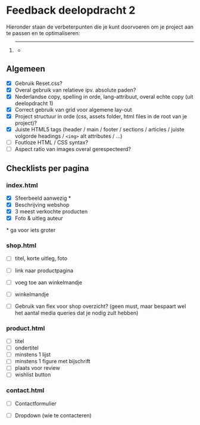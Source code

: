 # Feedback deelopdracht 2

Hieronder staan de verbeterpunten die je kunt doorvoeren om je project aan te passen en te optimaliseren:

1. ****
   - 

## Algemeen
- [x] Gebruik Reset.css?
- [x] Overal gebruik van relatieve ipv. absolute paden?
- [x] Nederlandse copy, spelling in orde, lang-attribuut, overal echte copy (uit deelopdracht 1)
- [x] Correct gebruik van grid voor algemene lay-out
- [x] Project structuur in orde (css, assets folder, html files in de root van je project)?
- [x] Juiste HTML5 tags (header / main / footer / sections / articles / juiste volgorde headings / `<img>` alt attributes / ...)
- [ ] Foutloze HTML / CSS syntax?
- [ ] Aspect ratio van images overal gerespecteerd?

## Checklists per pagina

### index.html

- [x] Sfeerbeeld aanwezig *
- [x] Beschrijving webshop
- [x] 3 meest verkochte producten
- [x] Foto & uitleg auteur

\* ga voor iets groter

### shop.html

- [ ] titel, korte uitleg, foto
- [ ] link naar productpagina
- [ ] voeg toe aan winkelmandje
- [ ] winkelmandje

- [ ] Gebruik van flex voor shop overzicht? (geen must, maar bespaart wel het aantal media queries dat je nodig zult hebben)

### product.html

- [ ] titel
- [ ] ondertitel
- [ ] minstens 1 lijst
- [ ] minstens 1 figure met bijschrift
- [ ] plaats voor review
- [ ] wishlist button

### contact.html

- [ ] Contactformulier
- [ ] Dropdown (wie te contacteren)

